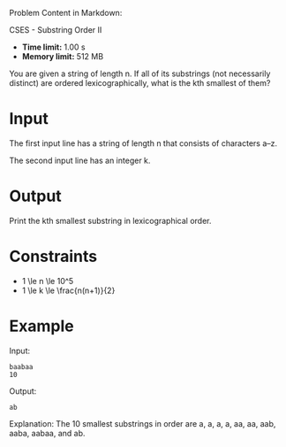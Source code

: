 Problem Content in Markdown:


CSES \- Substring Order II




* **Time limit:** 1\.00 s
* **Memory limit:** 512 MB




You are given a string of length n. If all of its substrings (not necessarily distinct) are ordered lexicographically, what is the kth smallest of them?


Input
=====


The first input line has a string of length n that consists of characters a–z.


The second input line has an integer k.


Output
======


Print the kth smallest substring in lexicographical order.


Constraints
===========


* 1 \\le n \\le 10^5
* 1 \\le k \\le \\frac{n(n\+1\)}{2}


Example
=======


Input:



```
baabaa
10

```

Output:



```
ab

```

Explanation: The 10 smallest substrings in order are a, a, a, a, aa, aa, aab, aaba, aabaa, and ab.


 
